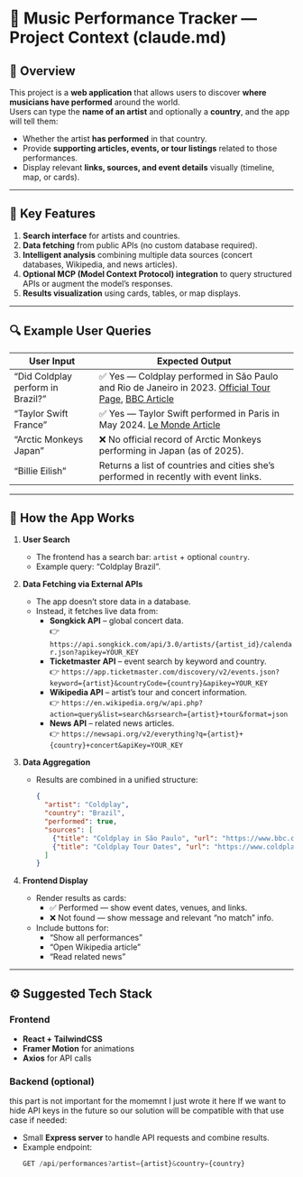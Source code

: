 # 🎵 Music Performance Tracker — Project Context (claude.md)

## 🧩 Overview
This project is a **web application** that allows users to discover **where musicians have performed** around the world.  
Users can type the **name of an artist** and optionally a **country**, and the app will tell them:
- Whether the artist **has performed** in that country.
- Provide **supporting articles, events, or tour listings** related to those performances.
- Display relevant **links, sources, and event details** visually (timeline, map, or cards).

---

## 🚀 Key Features
1. **Search interface** for artists and countries.
2. **Data fetching** from public APIs (no custom database required).
3. **Intelligent analysis** combining multiple data sources (concert databases, Wikipedia, and news articles).
4. **Optional MCP (Model Context Protocol) integration** to query structured APIs or augment the model’s responses.
5. **Results visualization** using cards, tables, or map displays.

---

## 🔍 Example User Queries
| User Input | Expected Output |
|-------------|----------------|
| “Did Coldplay perform in Brazil?” | ✅ Yes — Coldplay performed in São Paulo and Rio de Janeiro in 2023. [Official Tour Page](https://www.coldplay.com/tour/), [BBC Article](https://www.bbc.com/...) |
| “Taylor Swift France” | ✅ Yes — Taylor Swift performed in Paris in May 2024. [Le Monde Article](https://www.lemonde.fr/...) |
| “Arctic Monkeys Japan” | ❌ No official record of Arctic Monkeys performing in Japan (as of 2025). |
| “Billie Eilish” | Returns a list of countries and cities she’s performed in recently with event links. |

---

## 🧠 How the App Works

1. **User Search**
   - The frontend has a search bar: `artist` + optional `country`.
   - Example query: “Coldplay Brazil”.

2. **Data Fetching via External APIs**
   - The app doesn’t store data in a database.
   - Instead, it fetches live data from:
     - **Songkick API** – global concert data.  
       👉 `https://api.songkick.com/api/3.0/artists/{artist_id}/calendar.json?apikey=YOUR_KEY`
     - **Ticketmaster API** – event search by keyword and country.  
       👉 `https://app.ticketmaster.com/discovery/v2/events.json?keyword={artist}&countryCode={country}&apikey=YOUR_KEY`
     - **Wikipedia API** – artist’s tour and concert information.  
       👉 `https://en.wikipedia.org/w/api.php?action=query&list=search&srsearch={artist}+tour&format=json`
     - **News API** – related news articles.  
       👉 `https://newsapi.org/v2/everything?q={artist}+{country}+concert&apiKey=YOUR_KEY`

3. **Data Aggregation**
   - Results are combined in a unified structure:
     ```json
     {
       "artist": "Coldplay",
       "country": "Brazil",
       "performed": true,
       "sources": [
         {"title": "Coldplay in São Paulo", "url": "https://www.bbc.com/..."},
         {"title": "Coldplay Tour Dates", "url": "https://www.coldplay.com/tour/"}
       ]
     }
     ```

4. **Frontend Display**
   - Render results as cards:
     - ✅ Performed — show event dates, venues, and links.
     - ❌ Not found — show message and relevant “no match” info.
   - Include buttons for:
     - “Show all performances”
     - “Open Wikipedia article”
     - “Read related news”

---

## ⚙️ Suggested Tech Stack

### Frontend
- **React + TailwindCSS**
- **Framer Motion** for animations
- **Axios** for API calls

### Backend (optional)
this part is not important for the momemnt I just wrote it here If we want to hide API keys in the future so our solution will be compatible with that use case if needed:
- Small **Express server** to handle API requests and combine results.
- Example endpoint:
  ```js
  GET /api/performances?artist={artist}&country={country}
